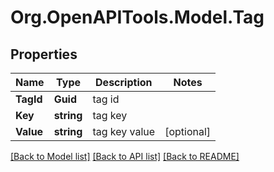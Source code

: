 # Org.OpenAPITools.Model.Tag

## Properties

Name | Type | Description | Notes
------------ | ------------- | ------------- | -------------
**TagId** | **Guid** | tag id | 
**Key** | **string** | tag key | 
**Value** | **string** | tag key value | [optional] 

[[Back to Model list]](../README.md#documentation-for-models) [[Back to API list]](../README.md#documentation-for-api-endpoints) [[Back to README]](../README.md)

